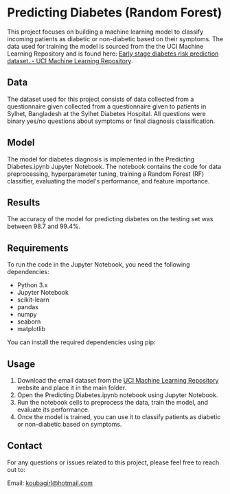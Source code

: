 # Predicting Diabetes (Random Forest)

This project focuses on building a machine learning model to classify incoming patients as diabetic or non-diabetic based on their symptoms. The data used for training the model is sourced from the the UCI Machine Learning Repository and is found here: [Early stage diabetes risk prediction dataset. - UCI Machine Learning Repository](https://archive.ics.uci.edu/dataset/529/early+stage+diabetes+risk+prediction+dataset).

## Data

The dataset used for this project consists of data collected from a questionnaire given collected from a questionnaire given to patients in Sylhet, Bangladesh at the Sylhet Diabetes Hospital. All questions were binary yes/no questions about symptoms or final diagnosis classification.

## Model

The model for diabetes diagnosis is implemented in the Predicting Diabetes.ipynb Jupyter Notebook. The notebook contains the code for data preprocessing, hyperparameter tuning, training a Random Forest (RF) classifier, evaluating the model's performance, and feature importance.

## Results

The accuracy of the model for predicting diabetes on the testing set was between 98.7 and 99.4%.

## Requirements

To run the code in the Jupyter Notebook, you need the following dependencies:

- Python 3.x
- Jupyter Notebook
- scikit-learn
- pandas
- numpy
- seaborn
- matplotlib

You can install the required dependencies using pip:

## Usage

1. Download the email dataset from the [UCI Machine Learning Repository](https://archive.ics.uci.edu/dataset/529/early+stage+diabetes+risk+prediction+dataset) website and place it in the main folder.
2. Open the Predicting Diabetes.ipynb notebook using Jupyter Notebook.
3. Run the notebook cells to preprocess the data, train the model, and evaluate its performance.
4. Once the model is trained, you can use it to classify patients as diabetic or non-diabetic based on symptoms.

## Contact

For any questions or issues related to this project, please feel free to reach out to:

Email: [koubagirl@hotmail.com](mailto:koubagirl@hotmail.com)